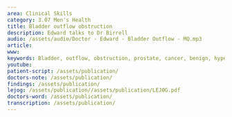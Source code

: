 ```yaml
---
area: Clinical Skills
category: 3.07 Men's Health
title: Bladder outflow obstruction
description: Edward talks to Dr Birrell
audio: /assets/audio/Doctor - Edward - Bladder Outflow - MQ.mp3
article: 
www: 
keywords: Bladder, outflow, obstruction, prostate, cancer, benign, hypertrophy
youtube:
patient-script: /assets/publication/
doctors-note: /assets/publication/
findings: /assets/publication/
lejog: /assets/publication//assets/publication/LEJOG.pdf
doctors-word: /assets/publication/
transcription: /assets/publication/
--- 
```

